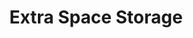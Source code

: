 ---
title: "Extra Space Storage"
url: /columbia/extra-space-storage-sparkleberry-lane/
shop: Mieten
---
